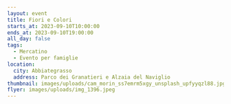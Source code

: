 ```yaml
---
layout: event
title: Fiori e Colori
starts_at: 2023-09-10T10:00:00
ends_at: 2023-09-10T19:00:00
all_day: false
tags:
  - Mercatino
  - Evento per famiglie
location:
  city: Abbiategrasso
  address: Parco dei Granatieri e Alzaia del Naviglio
thumbnail: images/uploads/cam_morin_ss7emrm5xgy_unsplash_upfyyqzl88.jpg
flyer: images/uploads/img_1396.jpeg
---
```

